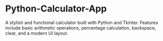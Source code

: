 # Python-Calculator-App
A stylish and functional calculator built with Python and Tkinter. Features include basic arithmetic operations, percentage calculation, backspace, clear, and a modern UI layout.
